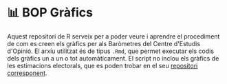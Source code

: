# 📊 BOP Gràfics

Aquest repositori de R serveix per a poder veure i aprendre el procediment de com es creen els gràfics per als Baròmetres del Centre d'Estudis d'Opinió. El arxiu utilitzat és de tipus `.Rmd`, que permet executar els codis dels gràfics un a un o tot automàticament. El script no inclou els gràfics de les estimacions electorals, que es poden trobar en el seu [repositori corresponent](https://github.com/ceopinio/ceo-estimacions/blob/main/src/report-figures.R).
